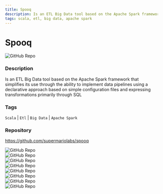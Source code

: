 ```yaml
---
title: Spooq
description: Is an ETL Big Data tool based on the Apache Spark framework that simplifies its use through the ability to implement data pipelines using a declarative approach based on simple configuration files and expressing transformations primarily through SQL
tags: scala, etl, big data, apache spark
---
```

        

# Spooq

![GitHub Repo](https://img.shields.io/static/v1?label=category&message=opensource&color=green)

### Description

Is an ETL Big Data tool based on the Apache Spark framework that simplifies its use through the ability to implement data pipelines using a declarative approach based on simple configuration files and expressing transformations primarily through SQL

### Tags

`Scala` | `Etl` | `Big Data` | `Apache Spark`

### Repository

https://github.com/supermariolabs/spooq

![GitHub Repo](https://img.shields.io/github/stars/supermariolabs/spooq?style=social)<br />![GitHub Repo](https://img.shields.io/github/forks/supermariolabs/spooq?style=social)<br />![GitHub Repo](https://img.shields.io/github/v/tag/supermariolabs/spooq?style=social)<br />![GitHub Repo](https://img.shields.io/github/contributors/supermariolabs/spooq)<br />![GitHub Repo](https://img.shields.io/github/issues-pr/supermariolabs/spooq)<br />![GitHub Repo](https://img.shields.io/github/issues/supermariolabs/spooq)<br />![GitHub Repo](https://img.shields.io/github/license/supermariolabs/spooq)<br />![GitHub Repo](https://img.shields.io/github/last-commit/supermariolabs/spooq)<br />
